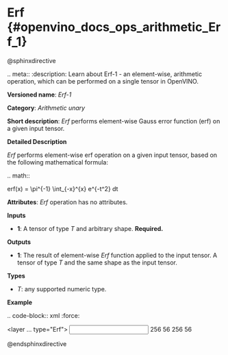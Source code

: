 # Erf {#openvino_docs_ops_arithmetic_Erf_1}

@sphinxdirective

.. meta::
  :description: Learn about Erf-1 - an element-wise, arithmetic operation, which 
                can be performed on a single tensor in OpenVINO.

**Versioned name**: *Erf-1*

**Category**: *Arithmetic unary*

**Short description**: *Erf* performs element-wise Gauss error function (erf) on a given input tensor.

**Detailed Description**

*Erf* performs element-wise erf operation on a given input tensor, based on the following mathematical formula:

.. math::
   
   erf(x) = \pi^{-1} \int_{-x}^{x} e^{-t^2} dt

**Attributes**: *Erf* operation has no attributes.

**Inputs**

* **1**: A tensor of type *T* and arbitrary shape. **Required.**

**Outputs**

* **1**: The result of element-wise *Erf* function applied to the input tensor. A tensor of type *T* and the same shape as the input tensor.

**Types**

* *T*: any supported numeric type.

**Example**

.. code-block:: xml
   :force:
   
   <layer ... type="Erf">
       <input>
           <port id="0">
               <dim>256</dim>
               <dim>56</dim>
           </port>
       </input>
       <output>
           <port id="1">
               <dim>256</dim>
               <dim>56</dim>
           </port>
       </output>
   </layer>

@endsphinxdirective

